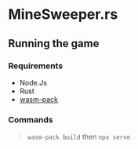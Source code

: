 # MineSweeper.rs

## Running the game

### Requirements

- Node.Js
- Rust
- [wasm-pack](https://github.com/rustwasm/wasm-pack)

### Commands

> `wasm-pack build` then `npx serve`
